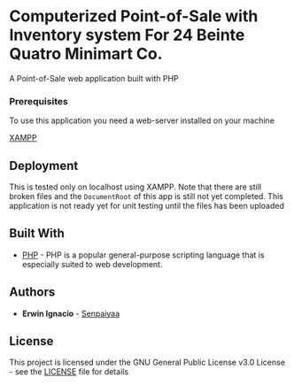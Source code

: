 # Computerized Point-of-Sale with Inventory system For 24 Beinte Quatro Minimart Co.

A Point-of-Sale web application built with PHP

### Prerequisites

To use this application you need a web-server installed on your machine 

[XAMPP](https://www.apachefriends.org/index.html)

## Deployment

This is tested only on localhost using XAMPP. Note that there are still broken files and the ```DocumentRoot``` of this app is still not yet completed. This application is not ready yet for unit testing until the files has been uploaded 

## Built With

* [PHP](http://php.net/) - PHP is a popular general-purpose scripting language that is especially suited to web development.

## Authors

* **Erwin Ignacio** - [Senpaiyaa](https://github.com/Senpaiyaa)

## License

This project is licensed under the GNU General Public License v3.0 License - see the [LICENSE](LICENSE) file for details
